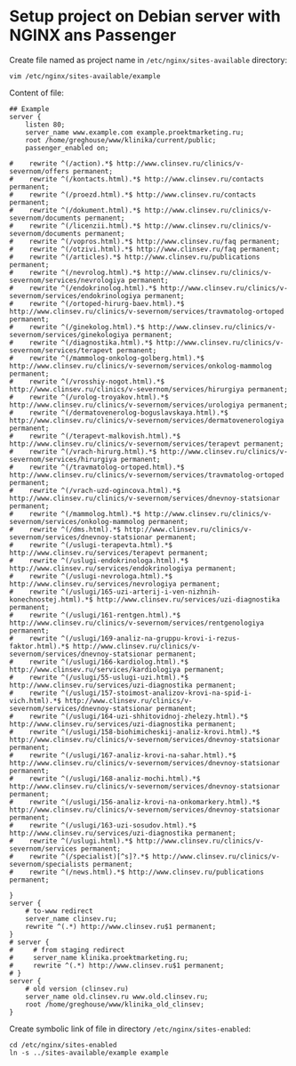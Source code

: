 Setup project on Debian server with NGINX ans Passenger
=======================================================

Create file named as project name in `/etc/nginx/sites-available` directory:

    vim /etc/nginx/sites-available/example

Content of file:

    ## Example
    server {
        listen 80;
        server_name www.example.com example.proektmarketing.ru;
        root /home/greghouse/www/klinika/current/public;
        passenger_enabled on;

    #    rewrite ^(/action).*$ http://www.clinsev.ru/clinics/v-severnom/offers permanent;
    #    rewrite ^(/kontacts.html).*$ http://www.clinsev.ru/contacts permanent;
    #    rewrite ^(/proezd.html).*$ http://www.clinsev.ru/contacts permanent;
    #    rewrite ^(/dokument.html).*$ http://www.clinsev.ru/clinics/v-severnom/documents permanent;
    #    rewrite ^(/licenzii.html).*$ http://www.clinsev.ru/clinics/v-severnom/documents permanent;
    #    rewrite ^(/vopros.html).*$ http://www.clinsev.ru/faq permanent;
    #    rewrite ^(/otzivi.html).*$ http://www.clinsev.ru/faq permanent;
    #    rewrite ^(/articles).*$ http://www.clinsev.ru/publications permanent;
    #    rewrite ^(/nevrolog.html).*$ http://www.clinsev.ru/clinics/v-severnom/services/nevrologiya permanent;
    #    rewrite ^(/endokrinolog.html).*$ http://www.clinsev.ru/clinics/v-severnom/services/endokrinologiya permanent;
    #    rewrite ^(/ortoped-hirurg-baev.html).*$ http://www.clinsev.ru/clinics/v-severnom/services/travmatolog-ortoped permanent;
    #    rewrite ^(/ginekolog.html).*$ http://www.clinsev.ru/clinics/v-severnom/services/ginekologiya permanent;
    #    rewrite ^(/diagnostika.html).*$ http://www.clinsev.ru/clinics/v-severnom/services/terapevt permanent;
    #    rewrite ^(/mammolog-onkolog-golberg.html).*$ http://www.clinsev.ru/clinics/v-severnom/services/onkolog-mammolog permanent;
    #    rewrite ^(/vrosshiy-nogot.html).*$ http://www.clinsev.ru/clinics/v-severnom/services/hirurgiya permanent;
    #    rewrite ^(/urolog-troyakov.html).*$ http://www.clinsev.ru/clinics/v-severnom/services/urologiya permanent;
    #    rewrite ^(/dermatovenerolog-boguslavskaya.html).*$ http://www.clinsev.ru/clinics/v-severnom/services/dermatovenerologiya permanent;
    #    rewrite ^(/terapevt-malkovish.html).*$ http://www.clinsev.ru/clinics/v-severnom/services/terapevt permanent;
    #    rewrite ^(/vrach-hirurg.html).*$ http://www.clinsev.ru/clinics/v-severnom/services/hirurgiya permanent;
    #    rewrite ^(/travmatolog-ortoped.html).*$ http://www.clinsev.ru/clinics/v-severnom/services/travmatolog-ortoped permanent;
    #    rewrite ^(/vrach-uzd-ogincova.html).*$ http://www.clinsev.ru/clinics/v-severnom/services/dnevnoy-statsionar permanent;
    #    rewrite ^(/mammolog.html).*$ http://www.clinsev.ru/clinics/v-severnom/services/onkolog-mammolog permanent;
    #    rewrite ^(/dms.html).*$ http://www.clinsev.ru/clinics/v-severnom/services/dnevnoy-statsionar permanent;
    #    rewrite ^(/uslugi-terapevta.html).*$ http://www.clinsev.ru/services/terapevt permanent;
    #    rewrite ^(/uslugi-endokrinologa.html).*$ http://www.clinsev.ru/services/endokrinologiya permanent;
    #    rewrite ^(/uslugi-nevrologa.html).*$ http://www.clinsev.ru/services/nevrologiya permanent;
    #    rewrite ^(/uslugi/165-uzi-arterij-i-ven-nizhnih-konechnostej.html).*$ http://www.clinsev.ru/services/uzi-diagnostika permanent;
    #    rewrite ^(/uslugi/161-rentgen.html).*$ http://www.clinsev.ru/clinics/v-severnom/services/rentgenologiya permanent;
    #    rewrite ^(/uslugi/169-analiz-na-gruppu-krovi-i-rezus-faktor.html).*$ http://www.clinsev.ru/clinics/v-severnom/services/dnevnoy-statsionar permanent;
    #    rewrite ^(/uslugi/166-kardiolog.html).*$ http://www.clinsev.ru/services/kardiologiya permanent;
    #    rewrite ^(/uslugi/55-uslugi-uzi.html).*$ http://www.clinsev.ru/services/uzi-diagnostika permanent;
    #    rewrite ^(/uslugi/157-stoimost-analizov-krovi-na-spid-i-vich.html).*$ http://www.clinsev.ru/clinics/v-severnom/services/dnevnoy-statsionar permanent;
    #    rewrite ^(/uslugi/164-uzi-shhitovidnoj-zhelezy.html).*$ http://www.clinsev.ru/services/uzi-diagnostika permanent;
    #    rewrite ^(/uslugi/158-biohimicheskij-analiz-krovi.html).*$ http://www.clinsev.ru/clinics/v-severnom/services/dnevnoy-statsionar permanent;
    #    rewrite ^(/uslugi/167-analiz-krovi-na-sahar.html).*$ http://www.clinsev.ru/clinics/v-severnom/services/dnevnoy-statsionar permanent;
    #    rewrite ^(/uslugi/168-analiz-mochi.html).*$ http://www.clinsev.ru/clinics/v-severnom/services/dnevnoy-statsionar permanent;
    #    rewrite ^(/uslugi/156-analiz-krovi-na-onkomarkery.html).*$ http://www.clinsev.ru/clinics/v-severnom/services/dnevnoy-statsionar permanent;
    #    rewrite ^(/uslugi/163-uzi-sosudov.html).*$ http://www.clinsev.ru/services/uzi-diagnostika permanent;
    #    rewrite ^(/uslugi.html).*$ http://www.clinsev.ru/clinics/v-severnom/services permanent;
    #    rewrite ^(/specialist)[^s]?.*$ http://www.clinsev.ru/clinics/v-severnom/specialists permanent;
    #    rewrite ^(/news.html).*$ http://www.clinsev.ru/publications permanent;

    }
    server {
        # to-www redirect
        server_name clinsev.ru;
        rewrite ^(.*) http://www.clinsev.ru$1 permanent;
    }
    # server {
    #     # from staging redirect
    #     server_name klinika.proektmarketing.ru;
    #     rewrite ^(.*) http://www.clinsev.ru$1 permanent;
    # }
    server {
        # old version (clinsev.ru)
        server_name old.clinsev.ru www.old.clinsev.ru;
        root /home/greghouse/www/klinika_old_clinsev;
    }

Create symbolic link of file in directory `/etc/nginx/sites-enabled`:

    cd /etc/nginx/sites-enabled
    ln -s ../sites-available/example example
